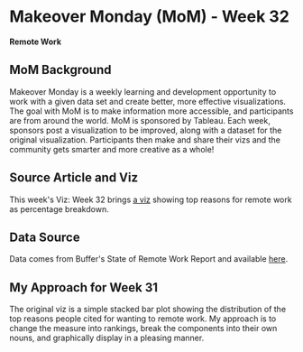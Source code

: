 # Makeover Monday (MoM) - Week 32
**Remote Work**

## MoM Background
Makeover Monday is a weekly learning and development opportunity to work with a given data set and create better, more effective visualizations.  The goal with MoM is to make information more accessible, and participants are from around the world.  MoM is sponsored by Tableau.  Each week, sponsors post a visualization to be improved, along with a dataset for the original visualization.  Participants then make and share their vizs and the community gets smarter and more creative as a whole!

## Source Article and Viz
This week's Viz: Week 32 brings [a viz](https://www.visualcapitalist.com/how-people-and-companies-feel-about-working-remotely/) showing top reasons for remote work as percentage breakdown.

## Data Source
Data comes from Buffer's State of Remote Work Report and available [here](https://lp.buffer.com/state-of-remote-work-2020).

## My Approach for Week 31
The original viz is a simple stacked bar plot showing the distribution of the top reasons people cited for wanting to remote work.  My approach is to change the measure into rankings, break the components into their own nouns, and graphically display in a pleasing manner.  
